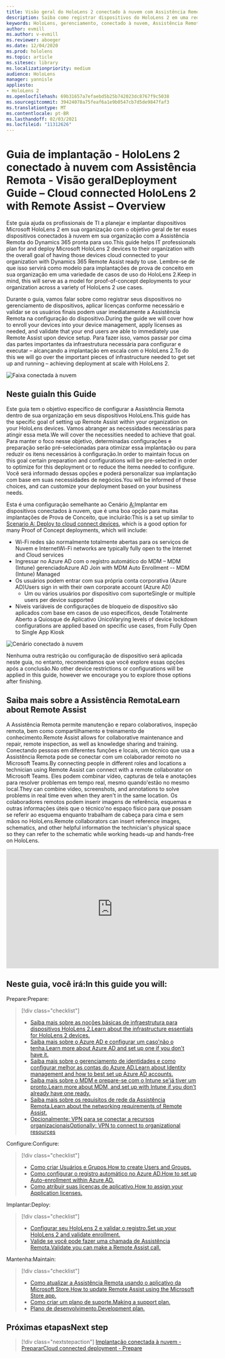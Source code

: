 ```yaml
---
title: Visão geral do HoloLens 2 conectado à nuvem com Assistência Remota
description: Saiba como registrar dispositivos do HoloLens 2 em uma rede conectada à nuvem usando a Assistência Remota do Dynamics 365.
keywords: HoloLens, gerenciamento, conectado à nuvem, Assistência Remota, AAD, Azure AD, MDM, Gerenciamento de Dispositivo Móvel
author: evmill
ms.author: v-evmill
ms.reviewer: aboeger
ms.date: 12/04/2020
ms.prod: hololens
ms.topic: article
ms.sitesec: library
ms.localizationpriority: medium
audience: HoloLens
manager: yannisle
appliesto:
- HoloLens 2
ms.openlocfilehash: 69b31657a7efaebd5b25b742023dc8767f9c5038
ms.sourcegitcommit: 39424078a75feaf6a1e9b0547cb7d5de9847faf3
ms.translationtype: MT
ms.contentlocale: pt-BR
ms.lasthandoff: 02/03/2021
ms.locfileid: "11312626"
---
```

# <span data-ttu-id="c6bf3-104">Guia de implantação - HoloLens 2 conectado à nuvem com Assistência Remota - Visão geral</span><span class="sxs-lookup"><span data-stu-id="c6bf3-104">Deployment Guide – Cloud connected HoloLens 2 with Remote Assist – Overview</span></span>

<span data-ttu-id="c6bf3-105">Este guia ajuda os profissionais de TI a planejar e implantar dispositivos Microsoft HoloLens 2 em sua organização com o objetivo geral de ter esses dispositivos conectados à nuvem em sua organização com a Assistência Remota do Dynamics 365 pronta para uso.</span><span class="sxs-lookup"><span data-stu-id="c6bf3-105">This guide helps IT professionals plan for and deploy Microsoft HoloLens 2 devices to their organization with the overall goal of having those devices cloud connected to your organization with Dynamics 365 Remote Assist ready to use.</span></span> <span data-ttu-id="c6bf3-106">Lembre-se de que isso servirá como modelo para implantações de prova de conceito em sua organização em uma variedade de casos de uso do HoloLens 2.</span><span class="sxs-lookup"><span data-stu-id="c6bf3-106">Keep in mind, this will serve as a model for proof-of-concept deployments to your organization across a variety of HoloLens 2 use cases.</span></span>

<span data-ttu-id="c6bf3-107">Durante o guia, vamos falar sobre como registrar seus dispositivos no gerenciamento de dispositivos, aplicar licenças conforme necessário e validar se os usuários finais podem usar imediatamente a Assistência Remota na configuração do dispositivo.</span><span class="sxs-lookup"><span data-stu-id="c6bf3-107">During the guide we will cover how to enroll your devices into your device management, apply licenses as needed, and validate that your end users are able to immediately use Remote Assist upon device setup.</span></span> <span data-ttu-id="c6bf3-108">Para fazer isso, vamos passar por cima das partes importantes da infraestrutura necessária para configurar e executar – alcançando a implantação em escala com o HoloLens 2.</span><span class="sxs-lookup"><span data-stu-id="c6bf3-108">To do this we will go over the important pieces of infrastructure needed to get set up and running – achieving deployment at scale with HoloLens 2.</span></span>

![Faixa conectada à nuvem](./images/cloud-connected-hololens-large.png)

## <span data-ttu-id="c6bf3-110">Neste guia</span><span class="sxs-lookup"><span data-stu-id="c6bf3-110">In this Guide</span></span>

<span data-ttu-id="c6bf3-111">Este guia tem o objetivo específico de configurar a Assistência Remota dentro de sua organização em seus dispositivos HoloLens.</span><span class="sxs-lookup"><span data-stu-id="c6bf3-111">This guide has the specific goal of setting up Remote Assist within your organization on your HoloLens devices.</span></span> <span data-ttu-id="c6bf3-112">Vamos abranger as necessidades necessárias para atingir essa meta.</span><span class="sxs-lookup"><span data-stu-id="c6bf3-112">We will cover the necessities needed to achieve that goal.</span></span> <span data-ttu-id="c6bf3-113">Para manter o foco nesse objetivo, determinadas configurações e preparação serão pré-selecionadas para otimizar essa implantação ou para reduzir os itens necessários à configuração.</span><span class="sxs-lookup"><span data-stu-id="c6bf3-113">In order to maintain focus on this goal certain preparation and configurations will be pre-selected in order to optimize for this deployment or to reduce the items needed to configure.</span></span> <span data-ttu-id="c6bf3-114">Você será informado dessas opções e poderá personalizar sua implantação com base em suas necessidades de negócios.</span><span class="sxs-lookup"><span data-stu-id="c6bf3-114">You will be informed of these choices, and can customize your deployment based on your business needs.</span></span>

<span data-ttu-id="c6bf3-115">Esta é uma configuração semelhante ao Cenário [A:](https://docs.microsoft.com/hololens/common-scenarios#scenario-a)Implantar em dispositivos conectados à nuvem, que é uma boa opção para muitas implantações de Prova de Conceito, que incluirão:</span><span class="sxs-lookup"><span data-stu-id="c6bf3-115">This is a set up similar to [Scenario A: Deploy to cloud connect devices](https://docs.microsoft.com/hololens/common-scenarios#scenario-a), which is a good option for many Proof of Concept deployments, which will include:</span></span>

- <span data-ttu-id="c6bf3-116">Wi-Fi redes são normalmente totalmente abertas para os serviços de Nuvem e Internet</span><span class="sxs-lookup"><span data-stu-id="c6bf3-116">Wi-Fi networks are typically fully open to the Internet and Cloud services</span></span>
- <span data-ttu-id="c6bf3-117">Ingressar no Azure AD com o registro automático do MDM – MDM (Intune) gerenciado</span><span class="sxs-lookup"><span data-stu-id="c6bf3-117">Azure AD Join with MDM Auto Enrollment -- MDM (Intune) Managed</span></span>
- <span data-ttu-id="c6bf3-118">Os usuários podem entrar com sua própria conta corporativa (Azure AD)</span><span class="sxs-lookup"><span data-stu-id="c6bf3-118">Users sign in with their own corporate account (Azure AD)</span></span>
  - <span data-ttu-id="c6bf3-119">Um ou vários usuários por dispositivo com suporte</span><span class="sxs-lookup"><span data-stu-id="c6bf3-119">Single or multiple users per device supported</span></span>
- <span data-ttu-id="c6bf3-120">Níveis variáveis de configurações de bloqueio de dispositivo são aplicados com base em casos de uso específicos, desde Totalmente Aberto a Quiosque de Aplicativo Único</span><span class="sxs-lookup"><span data-stu-id="c6bf3-120">Varying levels of device lockdown configurations are applied based on specific use cases, from Fully Open to Single App Kiosk</span></span>

![Cenário conectado à nuvem](./images/cloud-connected-guide-diagram.png)

<span data-ttu-id="c6bf3-122">Nenhuma outra restrição ou configuração de dispositivo será aplicada neste guia, no entanto, recomendamos que você explore essas opções após a conclusão.</span><span class="sxs-lookup"><span data-stu-id="c6bf3-122">No other device restrictions or configurations will be applied in this guide, however we encourage you to explore those options after finishing.</span></span>

## <span data-ttu-id="c6bf3-123">Saiba mais sobre a Assistência Remota</span><span class="sxs-lookup"><span data-stu-id="c6bf3-123">Learn about Remote Assist</span></span>

<span data-ttu-id="c6bf3-124">A Assistência Remota permite manutenção e reparo colaborativos, inspeção remota, bem como compartilhamento e treinamento de conhecimento.</span><span class="sxs-lookup"><span data-stu-id="c6bf3-124">Remote Assist allows for collaborative maintenance and repair, remote inspection, as well as knowledge sharing and training.</span></span> <span data-ttu-id="c6bf3-125">Conectando pessoas em diferentes funções e locais, um técnico que usa a Assistência Remota pode se conectar com um colaborador remoto no Microsoft Teams.</span><span class="sxs-lookup"><span data-stu-id="c6bf3-125">By connecting people in different roles and locations a technician using Remote Assist can connect with a remote collaborator on Microsoft Teams.</span></span> <span data-ttu-id="c6bf3-126">Eles podem combinar vídeo, capturas de tela e anotações para resolver problemas em tempo real, mesmo quando&#39;estão no mesmo local.</span><span class="sxs-lookup"><span data-stu-id="c6bf3-126">They can combine video, screenshots, and annotations to solve problems in real time even when they aren&#39;t in the same location.</span></span> <span data-ttu-id="c6bf3-127">Os colaboradores remotos podem inserir imagens de referência, esquemas e outras informações úteis que o técnico&#39;no espaço físico para que possam se referir ao esquema enquanto trabalham de cabeça para cima e sem mãos no HoloLens.</span><span class="sxs-lookup"><span data-stu-id="c6bf3-127">Remote collaborators can insert reference images, schematics, and other helpful information the technician&#39;s physical space so they can refer to the schematic while working heads-up and hands-free on HoloLens.</span></span>

<iframe width="560" height="315" src="https://www.youtube.com/embed/d3YT8j0yYl0" frameborder="0" allow="accelerometer; autoplay; clipboard-write; encrypted-media; gyroscope; picture-in-picture" allowfullscreen></iframe>

## <span data-ttu-id="c6bf3-128">Neste guia, você irá:</span><span class="sxs-lookup"><span data-stu-id="c6bf3-128">In this guide you will:</span></span>

<span data-ttu-id="c6bf3-129">Prepare:</span><span class="sxs-lookup"><span data-stu-id="c6bf3-129">Prepare:</span></span>

> [!div class="checklist"]
> - [<span data-ttu-id="c6bf3-130">Saiba mais sobre as noções básicas de infraestrutura para dispositivos HoloLens 2.</span><span class="sxs-lookup"><span data-stu-id="c6bf3-130">Learn about the infrastructure essentials for HoloLens 2 devices.</span></span>](hololens2-cloud-connected-prepare.md#infrastructure-essentials)
> - [<span data-ttu-id="c6bf3-131">Saiba mais sobre o Azure AD e configurar um caso&#39;não o tenha.</span><span class="sxs-lookup"><span data-stu-id="c6bf3-131">Learn more about Azure AD and set up one if you don&#39;t have it.</span></span>](hololens2-cloud-connected-prepare.md#azure-active-directory)
> - [<span data-ttu-id="c6bf3-132">Saiba mais sobre o gerenciamento de identidades e como configurar melhor as contas do Azure AD.</span><span class="sxs-lookup"><span data-stu-id="c6bf3-132">Learn about Identity management and how to best set up Azure AD accounts.</span></span>](hololens2-cloud-connected-prepare.md#identity-management)
> - [<span data-ttu-id="c6bf3-133">Saiba mais sobre o MDM e prepare-se com o Intune se&#39;já tiver um pronto.</span><span class="sxs-lookup"><span data-stu-id="c6bf3-133">Learn more about MDM, and set up with Intune if you don&#39;t already have one ready.</span></span>](hololens2-cloud-connected-prepare.md#mobile-device-management)
> - [<span data-ttu-id="c6bf3-134">Saiba mais sobre os requisitos de rede da Assistência Remota.</span><span class="sxs-lookup"><span data-stu-id="c6bf3-134">Learn about the networking requirements of Remote Assist.</span></span>](hololens2-cloud-connected-prepare.md#network)
> - [<span data-ttu-id="c6bf3-135">Opcionalmente: VPN para se conectar a recursos organizacionais</span><span class="sxs-lookup"><span data-stu-id="c6bf3-135">Optionally: VPN to connect to organizational resources</span></span>](/hololens2-cloud-connected-prepare.md#optional-connect-your-hololens-to-vpn)

<span data-ttu-id="c6bf3-136">Configure:</span><span class="sxs-lookup"><span data-stu-id="c6bf3-136">Configure:</span></span>

> [!div class="checklist"]
> - [<span data-ttu-id="c6bf3-137">Como criar Usuários e Grupos.</span><span class="sxs-lookup"><span data-stu-id="c6bf3-137">How to create Users and Groups.</span></span>](hololens2-cloud-connected-configure.md#azure-users-and-groups)
> - [<span data-ttu-id="c6bf3-138">Como configurar o registro automático no Azure AD.</span><span class="sxs-lookup"><span data-stu-id="c6bf3-138">How to set up Auto-enrollment within Azure AD.</span></span>](hololens2-cloud-connected-configure.md#auto-enrollment-on-hololens-2)
> - [<span data-ttu-id="c6bf3-139">Como atribuir suas licenças de aplicativo.</span><span class="sxs-lookup"><span data-stu-id="c6bf3-139">How to assign your Application licenses.</span></span>](hololens2-cloud-connected-configure.md#application-licenses)

<span data-ttu-id="c6bf3-140">Implantar:</span><span class="sxs-lookup"><span data-stu-id="c6bf3-140">Deploy:</span></span>

> [!div class="checklist"]
> - [<span data-ttu-id="c6bf3-141">Configurar seu HoloLens 2 e validar o registro.</span><span class="sxs-lookup"><span data-stu-id="c6bf3-141">Set up your HoloLens 2 and validate enrollment.</span></span>](hololens2-cloud-connected-deploy.md#enrollment-validation)
> - [<span data-ttu-id="c6bf3-142">Valide se você pode fazer uma chamada de Assistência Remota.</span><span class="sxs-lookup"><span data-stu-id="c6bf3-142">Validate you can make a Remote Assist call.</span></span>](hololens2-cloud-connected-deploy.md#remote-assist-call-validation)

<span data-ttu-id="c6bf3-143">Mantenha:</span><span class="sxs-lookup"><span data-stu-id="c6bf3-143">Maintain:</span></span>

> [!div class="checklist"]
> - [<span data-ttu-id="c6bf3-144">Como atualizar a Assistência Remota usando o aplicativo da Microsoft Store.</span><span class="sxs-lookup"><span data-stu-id="c6bf3-144">How to update Remote Assist using the Microsoft Store app.</span></span>](hololens2-cloud-connected-maintain.md#updates)
> - [<span data-ttu-id="c6bf3-145">Como criar um plano de suporte.</span><span class="sxs-lookup"><span data-stu-id="c6bf3-145">Making a support plan.</span></span>](hololens2-cloud-connected-maintain.md#support-plan)
> - [<span data-ttu-id="c6bf3-146">Plano de desenvolvimento.</span><span class="sxs-lookup"><span data-stu-id="c6bf3-146">Development plan.</span></span>](hololens2-cloud-connected-maintain.md#development-plan)

## <span data-ttu-id="c6bf3-147">Próximas etapas</span><span class="sxs-lookup"><span data-stu-id="c6bf3-147">Next step</span></span>

> [!div class="nextstepaction"]
> [<span data-ttu-id="c6bf3-148">Implantação conectada à nuvem - Preparar</span><span class="sxs-lookup"><span data-stu-id="c6bf3-148">Cloud connected deployment - Prepare</span></span>](hololens2-cloud-connected-prepare.md)

